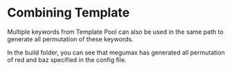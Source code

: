 # Combining Template

Multiple keywords from Template Pool can also be used in the same path to generate all permutation of these keywords.

In the build folder, you can see that megumax has generated all permutation of red and baz specified in the config file.
